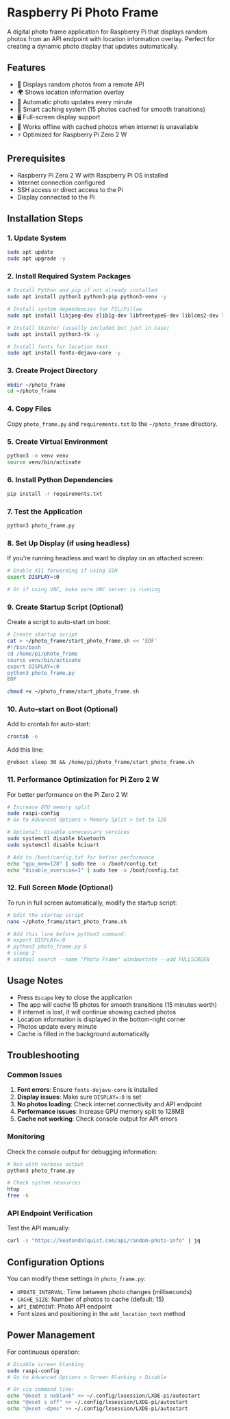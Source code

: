 # Raspberry Pi Photo Frame

A digital photo frame application for Raspberry Pi that displays random photos from an API endpoint with location information overlay. Perfect for creating a dynamic photo display that updates automatically.

## Features

- 📸 Displays random photos from a remote API
- 🌍 Shows location information overlay
- 🔄 Automatic photo updates every minute
- 💾 Smart caching system (15 photos cached for smooth transitions)
- 🖥️ Full-screen display support
- 🔌 Works offline with cached photos when internet is unavailable
- ⚡ Optimized for Raspberry Pi Zero 2 W

## Prerequisites

- Raspberry Pi Zero 2 W with Raspberry Pi OS installed
- Internet connection configured
- SSH access or direct access to the Pi
- Display connected to the Pi

## Installation Steps

### 1. Update System
```bash
sudo apt update
sudo apt upgrade -y
```

### 2. Install Required System Packages
```bash
# Install Python and pip if not already installed
sudo apt install python3 python3-pip python3-venv -y

# Install system dependencies for PIL/Pillow
sudo apt install libjpeg-dev zlib1g-dev libfreetype6-dev liblcms2-dev libopenjp2-7 libtiff5 -y

# Install tkinter (usually included but just in case)
sudo apt install python3-tk -y

# Install fonts for location text
sudo apt install fonts-dejavu-core -y
```

### 3. Create Project Directory
```bash
mkdir ~/photo_frame
cd ~/photo_frame
```

### 4. Copy Files
Copy `photo_frame.py` and `requirements.txt` to the `~/photo_frame` directory.

### 5. Create Virtual Environment
```bash
python3 -m venv venv
source venv/bin/activate
```

### 6. Install Python Dependencies
```bash
pip install -r requirements.txt
```

### 7. Test the Application
```bash
python3 photo_frame.py
```

### 8. Set Up Display (if using headless)
If you're running headless and want to display on an attached screen:
```bash
# Enable X11 forwarding if using SSH
export DISPLAY=:0

# Or if using VNC, make sure VNC server is running
```

### 9. Create Startup Script (Optional)
Create a script to auto-start on boot:

```bash
# Create startup script
cat > ~/photo_frame/start_photo_frame.sh << 'EOF'
#!/bin/bash
cd /home/pi/photo_frame
source venv/bin/activate
export DISPLAY=:0
python3 photo_frame.py
EOF

chmod +x ~/photo_frame/start_photo_frame.sh
```

### 10. Auto-start on Boot (Optional)
Add to crontab for auto-start:
```bash
crontab -e
```
Add this line:
```
@reboot sleep 30 && /home/pi/photo_frame/start_photo_frame.sh
```

### 11. Performance Optimization for Pi Zero 2 W
For better performance on the Pi Zero 2 W:

```bash
# Increase GPU memory split
sudo raspi-config
# Go to Advanced Options > Memory Split > Set to 128

# Optional: Disable unnecessary services
sudo systemctl disable bluetooth
sudo systemctl disable hciuart

# Add to /boot/config.txt for better performance
echo "gpu_mem=128" | sudo tee -a /boot/config.txt
echo "disable_overscan=1" | sudo tee -a /boot/config.txt
```

### 12. Full Screen Mode (Optional)
To run in full screen automatically, modify the startup script:

```bash
# Edit the startup script
nano ~/photo_frame/start_photo_frame.sh

# Add this line before python3 command:
# export DISPLAY=:0
# python3 photo_frame.py &
# sleep 2
# xdotool search --name "Photo Frame" windowstate --add FULLSCREEN
```

## Usage Notes

- Press `Escape` key to close the application
- The app will cache 15 photos for smooth transitions (15 minutes worth)
- If internet is lost, it will continue showing cached photos
- Location information is displayed in the bottom-right corner
- Photos update every minute
- Cache is filled in the background automatically

## Troubleshooting

### Common Issues

1. **Font errors**: Ensure `fonts-dejavu-core` is installed
2. **Display issues**: Make sure `DISPLAY=:0` is set
3. **No photos loading**: Check internet connectivity and API endpoint
4. **Performance issues**: Increase GPU memory split to 128MB
5. **Cache not working**: Check console output for API errors

### Monitoring
Check the console output for debugging information:
```bash
# Run with verbose output
python3 photo_frame.py

# Check system resources
htop
free -h
```

### API Endpoint Verification
Test the API manually:
```bash
curl -s "https://keatondalquist.com/api/random-photo-info" | jq
```

## Configuration Options

You can modify these settings in `photo_frame.py`:
- `UPDATE_INTERVAL`: Time between photo changes (milliseconds)
- `CACHE_SIZE`: Number of photos to cache (default: 15)
- `API_ENDPOINT`: Photo API endpoint
- Font sizes and positioning in the `add_location_text` method

## Power Management

For continuous operation:
```bash
# Disable screen blanking
sudo raspi-config
# Go to Advanced Options > Screen Blanking > Disable

# Or via command line:
echo "@xset s noblank" >> ~/.config/lxsession/LXDE-pi/autostart
echo "@xset s off" >> ~/.config/lxsession/LXDE-pi/autostart
echo "@xset -dpms" >> ~/.config/lxsession/LXDE-pi/autostart
```
